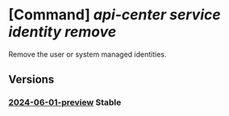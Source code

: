 # [Command] _api-center service identity remove_

Remove the user or system managed identities.

## Versions

### [2024-06-01-preview](/Resources/mgmt-plane/L3N1YnNjcmlwdGlvbnMve30vcmVzb3VyY2Vncm91cHMve30vcHJvdmlkZXJzL21pY3Jvc29mdC5hcGljZW50ZXIvc2VydmljZXMve30=/2024-06-01-preview.xml) **Stable**

<!-- mgmt-plane /subscriptions/{}/resourcegroups/{}/providers/microsoft.apicenter/services/{} 2024-06-01-preview identity -->
